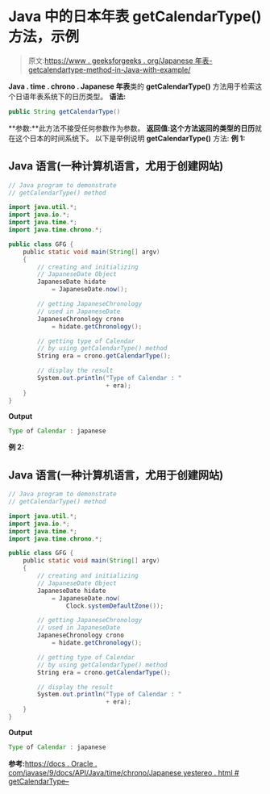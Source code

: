 # Java 中的日本年表 getCalendarType()方法，示例

> 原文:[https://www . geeksforgeeks . org/Japanese 年表-getcalendartype-method-in-Java-with-example/](https://www.geeksforgeeks.org/japanesechronology-getcalendartype-method-in-java-with-example/)

**Java . time . chrono . Japanese 年表**类的 **getCalendarType()** 方法用于检索这个日语年表系统下的日历类型。
**语法:**

```java
public String getCalendarType()
```

**参数:**此方法不接受任何参数作为参数。
**返回值:**这个方法返回的**类型的日历**就在这个日本的时间系统下。
以下是举例说明 **getCalendarType()** 方法:
**例 1:**

## Java 语言(一种计算机语言，尤用于创建网站)

```java
// Java program to demonstrate
// getCalendarType() method

import java.util.*;
import java.io.*;
import java.time.*;
import java.time.chrono.*;

public class GFG {
    public static void main(String[] argv)
    {
        // creating and initializing
        // JapaneseDate Object
        JapaneseDate hidate
            = JapaneseDate.now();

        // getting JapaneseChronology
        // used in JapaneseDate
        JapaneseChronology crono
            = hidate.getChronology();

        // getting type of Calendar
        // by using getCalendarType() method
        String era = crono.getCalendarType();

        // display the result
        System.out.println("Type of Calendar : "
                           + era);
    }
}
```

**Output**

```java
Type of Calendar : japanese

```

**例 2:**

## Java 语言(一种计算机语言，尤用于创建网站)

```java
// Java program to demonstrate
// getCalendarType() method

import java.util.*;
import java.io.*;
import java.time.*;
import java.time.chrono.*;

public class GFG {
    public static void main(String[] argv)
    {
        // creating and initializing
        // JapaneseDate Object
        JapaneseDate hidate
            = JapaneseDate.now(
                Clock.systemDefaultZone());

        // getting JapaneseChronology
        // used in JapaneseDate
        JapaneseChronology crono
            = hidate.getChronology();

        // getting type of Calendar
        // by using getCalendarType() method
        String era = crono.getCalendarType();

        // display the result
        System.out.println("Type of Calendar : "
                           + era);
    }
}
```

**Output**

```java
Type of Calendar : japanese

```

**参考:**[https://docs . Oracle . com/javase/9/docs/API/Java/time/chrono/Japanese yestereo . html # getCalendarType–](https://docs.oracle.com/javase/9/docs/api/java/time/chrono/JapaneseChronology.html#getCalendarType--)